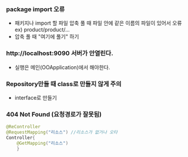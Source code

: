 ### package import 오류
- 패키지나 import 할 파일 압축 풀 때 파일 안에 같은 이름의 파일이 있어서 오류  
ex) product/product/...
- 압축 풀 때 "여기에 풀기" 하기


### http://localhost:9090 서버가 안열린다.
- 실행은 메인(OOApplication)에서 해야한다.


### Repository만들 때 class로 만들지 않게 주의
- interface로 만들기


### 404 Not Found (요청경로가 잘못됨)
```java
@ReController
@RequestMapping("리소스") //리소스가 없거나 오타
Controller{
	@GetMapping("리소스")
	}
```
